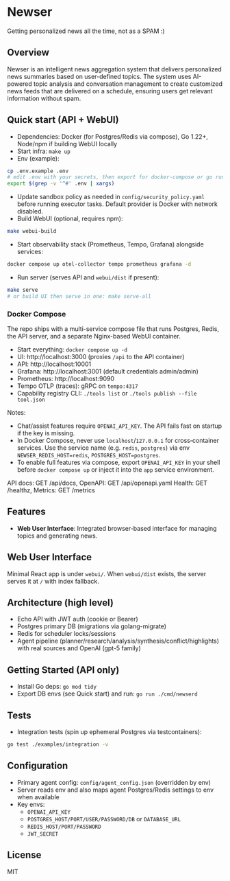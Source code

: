 # Newser

Getting personalized news all the time, not as a SPAM :)

## Overview

Newser is an intelligent news aggregation system that delivers personalized news summaries based on user-defined topics.
The system uses AI-powered topic analysis and conversation management to create customized news feeds that are delivered
on a schedule, ensuring users get relevant information without spam.

## Quick start (API + WebUI)

- Dependencies: Docker (for Postgres/Redis via compose), Go 1.22+, Node/npm if building WebUI locally
- Start infra: `make up`
- Env (example):
```bash
cp .env.example .env
# edit .env with your secrets, then export for docker-compose or go run
export $(grep -v '^#' .env | xargs)
```

- Update sandbox policy as needed in `config/security_policy.yaml` before running executor tasks. Default provider is Docker with network disabled.
- Build WebUI (optional, requires npm):
```bash
make webui-build
```
- Start observability stack (Prometheus, Tempo, Grafana) alongside services:
```bash
docker compose up otel-collector tempo prometheus grafana -d
```

- Run server (serves API and `webui/dist` if present):
```bash
make serve
# or build UI then serve in one: make serve-all
```

### Docker Compose

The repo ships with a multi-service compose file that runs Postgres, Redis, the API server, and a separate Nginx-based WebUI container.

- Start everything: `docker compose up -d`
- UI: http://localhost:3000 (proxies `/api` to the API container)
- API: http://localhost:10001
- Grafana: http://localhost:3001 (default credentials admin/admin)
- Prometheus: http://localhost:9090
- Tempo OTLP (traces): gRPC on `tempo:4317`
- Capability registry CLI: `./tools list` or `./tools publish --file tool.json`

Notes:
- Chat/assist features require `OPENAI_API_KEY`. The API fails fast on startup if the key is missing.
- In Docker Compose, never use `localhost`/`127.0.0.1` for cross‑container services. Use the service name (e.g. `redis`, `postgres`) via env `NEWSER_REDIS_HOST=redis`, `POSTGRES_HOST=postgres`.
- To enable full features via compose, export `OPENAI_API_KEY` in your shell before `docker compose up` or inject it into the `app` service environment.

API docs: GET /api/docs, OpenAPI: GET /api/openapi.yaml
Health: GET /healthz, Metrics: GET /metrics

## Features
- **Web User Interface**: Integrated browser-based interface for managing topics and generating news.

## Web User Interface

Minimal React app is under `webui/`. When `webui/dist` exists, the server serves it at `/` with index fallback.

## Architecture (high level)

- Echo API with JWT auth (cookie or Bearer)
- Postgres primary DB (migrations via golang-migrate)
- Redis for scheduler locks/sessions
- Agent pipeline (planner/research/analysis/synthesis/conflict/highlights) with real sources and OpenAI (gpt-5 family)

## Getting Started (API only)

- Install Go deps: `go mod tidy`
- Export DB envs (see Quick start) and run: `go run ./cmd/newserd`

## Tests

- Integration tests (spin up ephemeral Postgres via testcontainers):
```bash
go test ./examples/integration -v
```

## Configuration

- Primary agent config: `config/agent_config.json` (overridden by env)
- Server reads env and also maps agent Postgres/Redis settings to env when available
- Key envs:
  - `OPENAI_API_KEY`
  - `POSTGRES_HOST/PORT/USER/PASSWORD/DB` or `DATABASE_URL`
  - `REDIS_HOST/PORT/PASSWORD`
  - `JWT_SECRET`

## License

MIT
